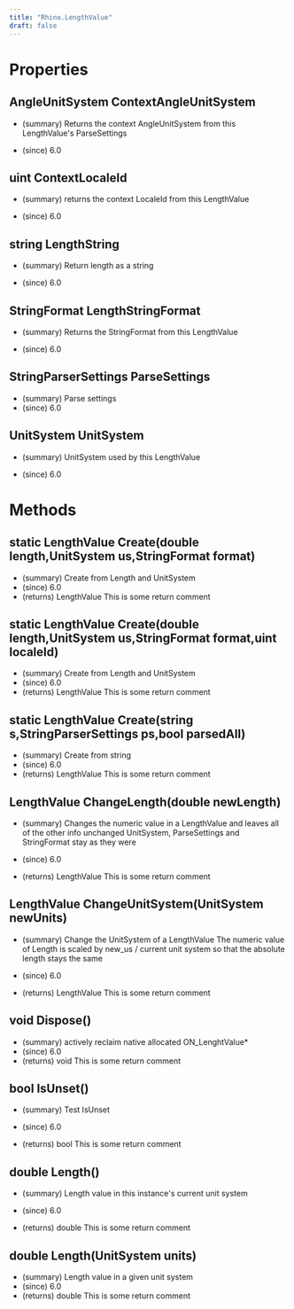 ```yaml
---
title: "Rhino.LengthValue"
draft: false
---
```


# Properties
## AngleUnitSystem ContextAngleUnitSystem
- (summary) 
     Returns the context AngleUnitSystem from this LengthValue's ParseSettings
     
- (since) 6.0
## uint ContextLocaleId
- (summary) 
     returns the context LocaleId from this LengthValue
     
- (since) 6.0
## string LengthString
- (summary) 
     Return length as a string
     
- (since) 6.0
## StringFormat LengthStringFormat
- (summary) 
     Returns the StringFormat from this LengthValue
     
- (since) 6.0
## StringParserSettings ParseSettings
- (summary)  Parse settings 
- (since) 6.0
## UnitSystem UnitSystem
- (summary) 
     UnitSystem used by this LengthValue
     
- (since) 6.0
# Methods
## static LengthValue Create(double length,UnitSystem us,StringFormat format)
- (summary) Create from Length and UnitSystem
- (since) 6.0
- (returns) LengthValue This is some return comment
## static LengthValue Create(double length,UnitSystem us,StringFormat format,uint localeId)
- (summary) Create from Length and UnitSystem
- (since) 6.0
- (returns) LengthValue This is some return comment
## static LengthValue Create(string s,StringParserSettings ps,bool parsedAll)
- (summary)  Create from string 
- (since) 6.0
- (returns) LengthValue This is some return comment
## LengthValue ChangeLength(double newLength)
- (summary) 
     Changes the numeric value in a LengthValue and leaves all of the other info unchanged
     UnitSystem, ParseSettings and StringFormat stay as they were
     
- (since) 6.0
- (returns) LengthValue This is some return comment
## LengthValue ChangeUnitSystem(UnitSystem newUnits)
- (summary) 
     Change the UnitSystem of a LengthValue
     The numeric value of Length is scaled by new_us / current unit system
     so that the absolute length stays the same
     
- (since) 6.0
- (returns) LengthValue This is some return comment
## void Dispose()
- (summary) actively reclaim native allocated ON_LenghtValue*
- (since) 6.0
- (returns) void This is some return comment
## bool IsUnset()
- (summary) 
     Test IsUnset
     
- (since) 6.0
- (returns) bool This is some return comment
## double Length()
- (summary) 
     Length value in this instance's current unit system
     
- (since) 6.0
- (returns) double This is some return comment
## double Length(UnitSystem units)
- (summary)  Length value in a given unit system 
- (since) 6.0
- (returns) double This is some return comment
